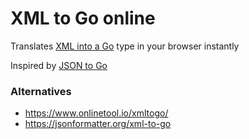 # XML to Go online

Translates [XML into a Go](https://xml-to-go.github.io/) type in your browser instantly

Inspired by [JSON to Go](https://mholt.github.io/json-to-go/)

### Alternatives
* https://www.onlinetool.io/xmltogo/
* https://jsonformatter.org/xml-to-go
